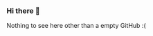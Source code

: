 ### Hi there 👋

Nothing to see here other than a empty GitHub :( 

<!--
## About Me
-->

<!--
## GitHub Memes
![CodingMeme](https://github.com/WHY9750/WHY9750/blob/main/Memes/Coding.png)
![SocialMediaMeme](https://github.com/WHY9750/WHY9750/blob/main/Memes/GithubFollowers.png)
-->

<!--
**WHY9750/WHY9750** is a ✨ _special_ ✨ repository because its `README.md` (this file) appears on your GitHub profile.

Here are some ideas to get you started:

- 🔭 I’m currently working on ...
- 🌱 I’m currently learning ...
- 👯 I’m looking to collaborate on ...
- 🤔 I’m looking for help with ...
- 💬 Ask me about ...
- 📫 How to reach me: ...
- 😄 Pronouns: ...
- ⚡ Fun fact: ...
-->
